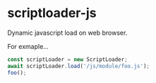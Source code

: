 # scriptloader-js
Dynamic javascript load on web browser.

For exmaple...

```javascript
const scriptLoader = new ScriptLoader;
await scriptLoader.load('/js/module/foo.js');
foo();
```
